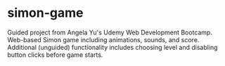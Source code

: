 # simon-game
Guided project from Angela Yu's Udemy Web Development Bootcamp. Web-based Simon game including animations, sounds, and score. Additional (unguided) functionality includes choosing level and disabling button clicks before game starts.
